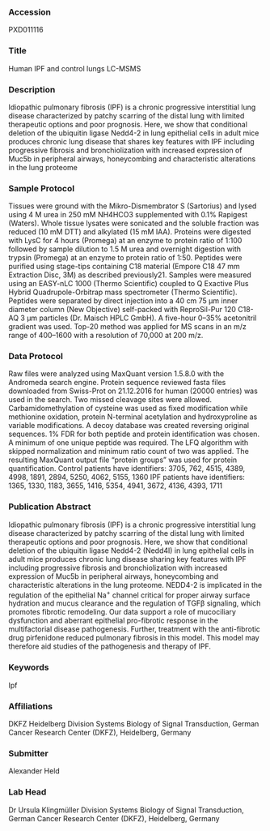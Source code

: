 ### Accession
PXD011116

### Title
Human IPF and control lungs LC-MSMS

### Description
Idiopathic pulmonary fibrosis (IPF) is a chronic progressive interstitial lung disease characterized by patchy scarring of the distal lung with limited therapeutic options and poor prognosis. Here, we show that conditional deletion of the ubiquitin ligase Nedd4-2 in lung epithelial cells in adult mice produces chronic lung disease that shares key features with IPF including progressive fibrosis and bronchiolization with increased expression of Muc5b in peripheral airways, honeycombing and characteristic alterations in the lung proteome

### Sample Protocol
Tissues were ground with the Mikro-Dismembrator S (Sartorius) and lysed using 4 M urea in 250 mM NH4HCO3 supplemented with 0.1% Rapigest (Waters). Whole tissue lysates were sonicated and the soluble fraction was reduced (10 mM DTT) and alkylated (15 mM IAA). Proteins were digested with LysC for 4 hours (Promega) at an enzyme to protein ratio of 1:100 followed by sample dilution to 1.5 M urea and overnight digestion with trypsin (Promega) at an enzyme to protein ratio of 1:50. Peptides were purified using stage-tips containing C18 material (Empore C18 47 mm Extraction Disc, 3M) as described previously21. Samples were measured using an EASY-nLC 1000 (Thermo Scientific) coupled to Q Exactive Plus Hybrid Quadrupole-Orbitrap mass spectrometer (Thermo Scientific). Peptides were separated by direct injection into a 40 cm 75 µm inner diameter column (New Objective) self-packed with ReproSil-Pur 120 C18-AQ 3 µm particles (Dr. Maisch HPLC GmbH). A five-hour 0–35% acetonitril gradient was used. Top-20 method was applied for MS scans in an m/z range of 400–1600 with a resolution of 70,000 at 200 m/z.

### Data Protocol
Raw files were analyzed using MaxQuant version 1.5.8.0 with the Andromeda search engine. Protein sequence reviewed fasta files downloaded from Swiss-Prot on 21.12.2016 for human (20000 entries) was used in the search. Two missed cleavage sites were allowed. Carbamidomethylation of cysteine was used as fixed modification while methionine oxidation, protein N-terminal acetylation and hydroxyproline as variable modifications. A decoy database was created reversing original sequences. 1% FDR for both peptide and protein identification was chosen. A minimum of one unique peptide was required. The LFQ algorithm with skipped normalization and minimum ratio count of two was applied. The resulting MaxQuant output file “protein groups” was used for protein quantification.
Control patients have identifiers: 3705, 762, 4515, 4389, 4998, 1891, 2894, 5250, 4062, 5155, 1360
IPF patients have identifiers: 1365, 1330, 1183, 3655, 1416, 5354, 4941, 3672, 4136, 4393, 1711

### Publication Abstract
Idiopathic pulmonary fibrosis (IPF) is a chronic progressive interstitial lung disease characterized by patchy scarring of the distal lung with limited therapeutic options and poor prognosis. Here, we show that conditional deletion of the ubiquitin ligase Nedd4-2 (Nedd4l) in lung epithelial cells in adult mice produces chronic lung disease sharing key features with IPF including progressive fibrosis and bronchiolization with increased expression of Muc5b in peripheral airways, honeycombing and characteristic alterations in the lung proteome. NEDD4-2 is implicated in the regulation of the epithelial Na<sup>+</sup> channel critical for proper airway surface hydration and mucus clearance and the regulation of TGF&#x3b2; signaling, which promotes fibrotic remodeling. Our data support a role of mucociliary dysfunction and aberrant epithelial pro-fibrotic response in the multifactorial disease pathogenesis. Further, treatment with the anti-fibrotic drug pirfenidone reduced pulmonary fibrosis in this model. This model may therefore aid studies of the pathogenesis and therapy of IPF.

### Keywords
Ipf

### Affiliations
DKFZ Heidelberg
Division Systems Biology of Signal Transduction, German Cancer Research Center (DKFZ), Heidelberg, Germany

### Submitter
Alexander Held

### Lab Head
Dr Ursula Klingmüller
Division Systems Biology of Signal Transduction, German Cancer Research Center (DKFZ), Heidelberg, Germany


